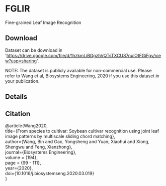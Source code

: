 # FGLIR
Fine-grained Leaf Image Recognition  

## Download  
Dataset can be download in 'https://drive.google.com/file/d/1hzkmLiBGgzhVQTsTXCU87nulOtFGiFgv/view?usp=sharing'.

NOTE: The dataset is publicly available for non-commercial use. Please refer to Wang et al, Biosystems Engineering, 2020 if you use this dataset in your publication.

## Details  

## Citation

@article{Wang2020,  
  title={From species to cultivar: Soybean cultivar recognition using joint leaf image patterns by multiscale sliding chord matching},  
  author={Wang, Bin and Gao, Yongsheng and Yuan, Xiaohui and Xiong, Shengwu and Feng, Xianzhong},  
  journal={Biosystems Engineering},  
  volume = {194},  
  page = {99 - 111},  
  year={2020},  
  doi={10.1016/j.biosystemseng.2020.03.019}  
}  
